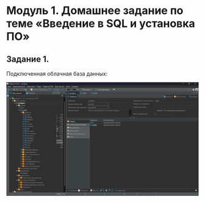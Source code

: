 # Модуль 1. Домашнее задание по теме «Введение в SQL и установка ПО»
## Задание 1.
Подключенная облачная база данных:</p>
![Скриншот подключенной базы данных](podkl_baza_dannyx.png)
